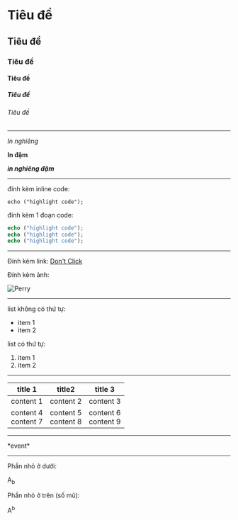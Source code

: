 # Tiêu đề 
## Tiêu đề 
### Tiêu đề 
#### Tiêu đề 
##### Tiêu đề 
###### Tiêu đề 

-----------------------

*In nghiêng* 

**In đậm**

***in nghiêng đậm***

------------------------

đính kèm inline code: 

`echo ("highlight code");` 

đính kèm 1 đoạn code: 

```php
echo ("highlight code");
echo ("highlight code");
echo ("highlight code");
```
------------------------

Đính kèm link:  [Don't Click](https://www.youtube.com/watch?v=dQw4w9WgXcQ)

Đính kèm ảnh:   

![Perry](https://user-images.githubusercontent.com/72268643/139666563-abcadb65-a405-4d08-91ca-61f3af47ddf0.png)

------------------------

list không có thứ tự: 

* item 1
* item 2

list có thứ tự:

1. item 1
2. item 2

------------------------

| title 1 | title2 | title 3 |
|-|-|-|
| content 1 | content 2 | content 3 |
| content 4<br>content 7 | content 5<br>content 8 | content 6<br>content 9 |

-------------------------

\*event*

-------------------------

Phần nhỏ ở dưới: 

A<sub>b</sub>

Phần nhỏ ở trên (số mũ): 

A<sup>b</sup>

